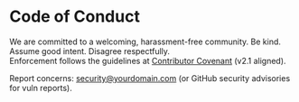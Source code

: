 # Code of Conduct

We are committed to a welcoming, harassment-free community. Be kind. Assume good intent. Disagree respectfully.  
Enforcement follows the guidelines at [Contributor Covenant](https://www.contributor-covenant.org/) (v2.1 aligned).

Report concerns: [security@yourdomain.com](mailto:security@yourdomain.com) (or GitHub security advisories for vuln reports).
